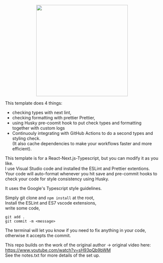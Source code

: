 <p align="center">
  <img height="300" src="https://github.com/stephanBV/template-ci-nextjs-typescript-autoLint-with-ESLint-Prettier/blob/main/thumbnail/husky-gitActions-lint-prettier-next.png"/>
</p>

This template does 4 things:

- checking types with next lint,
- checking formatting with prettier Prettier,
- using Husky pre-coomit hook to put check types and formatting together with custom logs
- Continuouly integrating with GitHub Actions to do a second types and styling check.  
  (It also cache dependencies to make your workflows faster and more efficient).

This template is for a React-Next.js-Typescript, but you can modify it as you like.  
I use Visual Studio code and installed the ESLint and Prettier extentions.  
Your code will auto-format whenever you hit save and pre-commit hooks to check your code for style consistency using Husky.

It uses the Google's Typescript style guidelines.

Simply git clone and `npm install` at the root,  
Install the ESLint and ES7 vscode extensions,  
write some code,

```
git add .
git commit -m <message>
```

The terminal will let you know if you need to fix anything in your code, otherwise it accepts the commit.

This repo builds on the work of the original author -> original video here: https://www.youtube.com/watch?v=sH93pQb9bWM <br />
See the notes.txt for more details of the set up.
